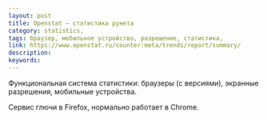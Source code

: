 ```yaml
---
layout: post
title: Openstat — статистика рунета
category: statistics, 
tags: браузер, мобильное устройство, разрешение, статистика, 
link: https://www.openstat.ru/counter:meta/trends/report/summary/
description: 
keywords: 
---
```


<p>Функциональная система статистики: браузеры (с версиями), экранные разрешения, мобильные устройства.</p>
<p>Сервис глючи в Firefox, нормально работает в Chrome.</p>
